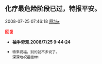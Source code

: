 ## 化疗最危险阶段已过，特报平安。
2008-07-25 07:46:18
[原址▸](http://www.fxgan.com/chan_time/2008_07_12/1057.htm)





**<font color='red'>回复</font>**


- **袖手旁观 2008/7/25 9:44:24**
- ```
  特来祝福，别的就不多说了。
  深深地祝福缠MM
  ```
